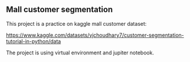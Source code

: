 ## Mall customer segmentation

This project is a practice on kaggle mall customer dataset: 

https://www.kaggle.com/datasets/vjchoudhary7/customer-segmentation-tutorial-in-python/data


The project is using virtual environment and jupiter notebook.


